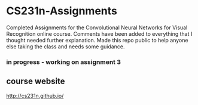 # CS231n-Assignments
Completed Assignments for the Convolutional Neural Networks for Visual Recognition online course. 
Comments have been added to everything that I thought needed further explanation.
Made this repo public to help anyone else taking the class and needs some guidance. 

### in progress - working on assignment 3

## course website
http://cs231n.github.io/


